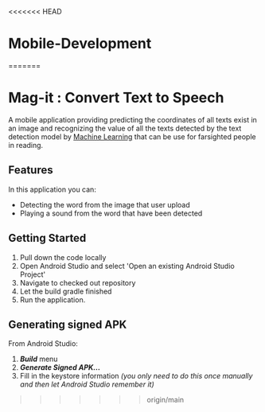 <<<<<<< HEAD
# Mobile-Development
=======
# Mag-it : Convert Text to Speech
A mobile application providing predicting the coordinates of all texts exist in an image and recognizing the value of all the texts detected by the text detection model 
by <a href="https://github.com/XSmas29/OCR-Flask">Machine Learning</a> that can be use for farsighted people in reading.

## Features
In this application you can:
* Detecting the word from the image that user upload
* Playing a sound from the word that have been detected 

## Getting Started
1.  Pull down the code locally
2.  Open Android Studio and select 'Open an existing Android Studio Project'
3.  Navigate to checked out repository
4.  Let the build gradle finished
5.  Run the application.

## Generating signed APK
From Android Studio:
1. ***Build*** menu
2. ***Generate Signed APK...***
3. Fill in the keystore information *(you only need to do this once manually and then let Android Studio remember it)*
>>>>>>> origin/main
